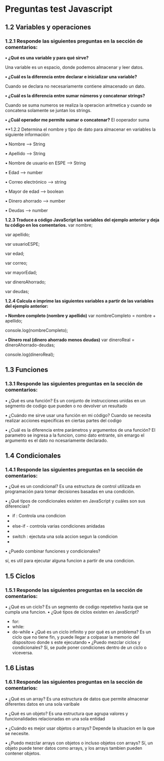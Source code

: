 # Preguntas test Javascript
## 1.2 Variables y operaciones
### 1.2.1 Responde las siguientes preguntas en la sección de comentarios:

**• ¿Qué es una variable y para qué sirve?**

Una variable es un espacio, donde podemos almacenar y leer datos. 

**• ¿Cuál es la diferencia entre declarar e inicializar una variable?**

Cuando se declara no necesariamente contiene almacenado un dato. 

**• ¿Cuál es la diferencia entre sumar números y concatenar strings?**

Cuando se suma numeros se realiza la operacion aritmetica y cuando se concatena solamente se juntan los strings.

**• ¿Cuál operador me permite sumar o concatenar?**
El ooperador suma 

**1.2.2 Determina el nombre y tipo de dato para almacenar en variables la siguiente información:

• Nombre  --> String

• Apellido --> String

• Nombre de usuario en ESPE --> String

• Edad --> number

• Correo electrónico --> string

• Mayor de edad --> boolean

• Dinero ahorrado --> number

• Deudas --> number

**1.2.3 Traduce a código JavaScript las variables del ejemplo anterior y deja tu código en los comentarios.**
var nombre;

var apellido;

var usuarioESPE;

var edad;

var correo;

var mayorEdad;

var dineroAhorrado;

var deudas;


**1.2.4 Calcula e imprime las siguientes variables a partir de las variables del ejemplo anterior:**

**• Nombre completo (nombre y apellido)**
var nombreCompleto = nombre + apellido;

console.log(nombreCompleto);

**• Dinero real (dinero ahorrado menos deudas)**
var dineroReal = dineroAhorrado-deudas;

console.log(dineroReal);

## 1.3 Funciones

### 1.3.1 Responde las siguientes preguntas en la sección de comentarios:

• ¿Qué es una función?
Es un conjunto de instrucciones unidas en un segmento de codigo que pueden o no devolver un resultado

• ¿Cuándo me sirve usar una función en mi código?
Cuando se necesita realizar acciones especificas en ciertas partes del codigo

• ¿Cuál es la diferencia entre parámetros y argumentos de una función?
  El parametro se ingresa a la funcion, como dato entrante, sin emargo el argumento es el dato no ncesariamente declarado.

## 1.4 Condicionales
### 1.4.1 Responde las siguientes preguntas en la sección de comentarios:
• ¿Qué es un condicional?
Es una estructura de control utilizada en programación para tomar decisiones basadas en una condición.

• ¿Qué tipos de condicionales existen en JavaScript y cuáles son sus diferencias?

  - if : Controla una condicion
  - 
  - else-if - controla varias condiciones anidadas 
  - 
  - switch : ejectuta una sola accion segun la condicion 
  - 
• ¿Puedo combinar funciones y condicionales?

sí, es util para ejecutar alguna funcion a partir de una condicion.


## 1.5 Ciclos
### 1.5.1 Responde las siguientes preguntas en la sección de comentarios:
• ¿Qué es un ciclo?
Es un segmento de codigo repetetivo hasta que se cumpla una funcion.
• ¿Qué tipos de ciclos existen en JavaScript?
  - for:
  - while:
  - do-while
• ¿Qué es un ciclo infinito y por qué es un problema?
Es un ciclo que no tiene fin, y puede llegar a colpasar la memorio del dispositovo donde s este ejecutando
• ¿Puedo mezclar ciclos y condicionales?
Si, se pude poner condiciones dentro de un ciclo o viceversa.

## 1.6 Listas
### 1.6.1 Responde las siguientes preguntas en la sección de comentarios:
• ¿Qué es un array?
Es una estructura de datos que permite almacenar diferentes datos en una sola varibale

• ¿Qué es un objeto?
Es una estructura que agrupa valores y funcionalidades relacionadas en una sola entidad

• ¿Cuándo es mejor usar objetos o arrays?
Depende la situacion en la que se necesite.

• ¿Puedo mezclar arrays con objetos o incluso objetos con arrays?
Sí, un objeto puede tener datos como arrays, y los arrays tambien pueden contener objetos.

